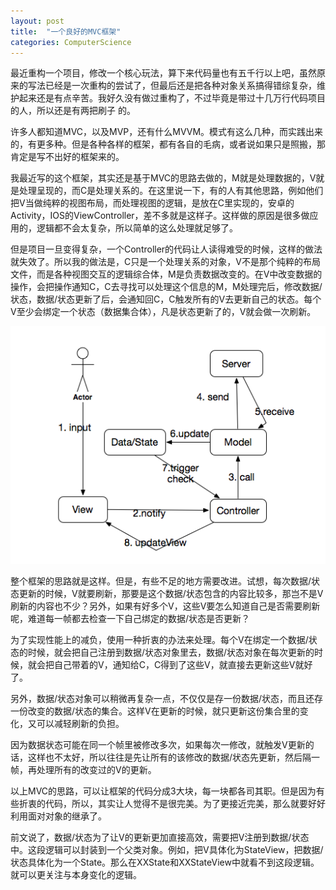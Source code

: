 ```yaml
---
layout: post
title:  "一个良好的MVC框架"
categories: ComputerScience
---
```


最近重构一个项目，修改一个核心玩法，算下来代码量也有五千行以上吧，虽然原来的写法已经是一次重构的尝试了，但最后还是把各种对象关系搞得错综复杂，维护起来还是有点辛苦。我好久没有做过重构了，不过毕竟是带过十几万行代码项目的人，所以还是有两把刷子 的。

许多人都知道MVC，以及MVP，还有什么MVVM。模式有这么几种，而实践出来的，有更多种。但是各种各样的框架，都有各自的毛病，或者说如果只是照搬，那肯定是写不出好的框架来的。

我最近写的这个框架，其实还是基于MVC的思路去做的，M就是处理数据的，V就是处理呈现的，而C是处理关系的。在这里说一下，有的人有其他思路，例如他们把V当做纯粹的视图布局，而处理视图的逻辑，是放在C里实现的，安卓的Activity，IOS的ViewController，差不多就是这样子。这样做的原因是很多做应用的，逻辑都不会太复杂，所以简单的这么处理就足够了。

但是项目一旦变得复杂，一个Controller的代码让人读得难受的时候，这样的做法就失效了。所以我的做法是，C只是一个处理关系的对象，V不是那个纯粹的布局文件，而是各种视图交互的逻辑综合体，M是负责数据改变的。在V中改变数据的操作，会把操作通知C，C去寻找可以处理这个信息的M，M处理完后，修改数据/状态，数据/状态更新了后，会通知回C，C触发所有的V去更新自己的状态。每个V至少会绑定一个状态（数据集合体），凡是状态更新了的，V就会做一次刷新。

![MVC-PIC](/assets/mvc.png)

整个框架的思路就是这样。但是，有些不足的地方需要改进。试想，每次数据/状态更新的时候，V就要刷新，那要是这个数据/状态包含的内容比较多，那岂不是V刷新的内容也不少？另外，如果有好多个V，这些V要怎么知道自己是否需要刷新呢，难道每一帧都去检查一下自己绑定的数据/状态是否更新？

为了实现性能上的减负，使用一种折衷的办法来处理。每个V在绑定一个数据/状态的时候，就会把自己注册到数据/状态对象里去，数据/状态对象在每次更新的时候，就会把自己带着的V，通知给C，C得到了这些V，就直接去更新这些V就好了。

另外，数据/状态对象可以稍微再复杂一点，不仅仅是存一份数据/状态，而且还存一份改变的数据/状态的集合。这样V在更新的时候，就只更新这份集合里的变化，又可以减轻刷新的负担。

因为数据状态可能在同一个帧里被修改多次，如果每次一修改，就触发V更新的话，这样也不太好，所以往往是先让所有的该修改的数据/状态先更新，然后隔一帧，再处理所有的改变过的V的更新。

以上MVC的思路，可以让框架的代码分成3大块，每一块都各司其职。但是因为有些折衷的代码，所以，其实让人觉得不是很完美。为了更接近完美，那么就要好好利用面对对象的继承了。

前文说了，数据/状态为了让V的更新更加直接高效，需要把V注册到数据/状态中。这段逻辑可以封装到一个父类对象。例如，把V具体化为StateView，把数据/状态具体化为一个State。那么在XXState和XXStateView中就看不到这段逻辑。就可以更关注与本身变化的逻辑。
